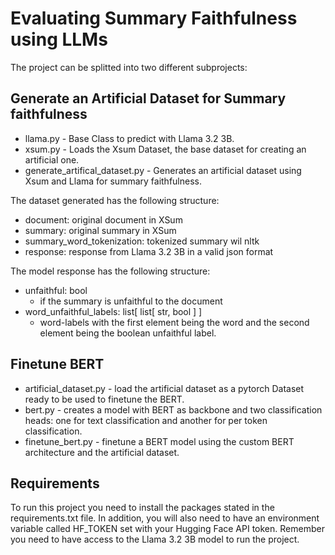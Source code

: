 # Evaluating Summary Faithfulness using LLMs

The project can be splitted into two different subprojects:

## Generate an Artificial Dataset for Summary faithfulness
- llama.py - Base Class to predict with Llama 3.2 3B.
- xsum.py - Loads the Xsum Dataset, the base dataset for creating an artificial one.
- generate_artifical_dataset.py - Generates an artificial dataset using Xsum and Llama for summary faithfulness.

The dataset generated has the following structure:
- document: original document in XSum
- summary: original summary in XSum
- summary_word_tokenization: tokenized summary wil nltk
- response: response from Llama 3.2 3B in a valid json format

The model response has the following structure:
- unfaithful: bool
  - if the summary is unfaithful to the document
- word_unfaithful_labels: list[ list[ str, bool ] ]
  - word-labels with the first element being the word and the second element being the boolean unfaithful label.
 
## Finetune BERT
- artificial_dataset.py - load the artificial dataset as a pytorch Dataset ready to be used to finetune the BERT.
- bert.py - creates a model with BERT as backbone and two classification heads: one for text classification and another for per token classification.
- finetune_bert.py - finetune a BERT model using the custom BERT architecture and the artificial dataset. 

## Requirements
To run this project you need to install the packages stated in the requirements.txt file.
In addition, you will also need to have an environment variable called HF_TOKEN set with your Hugging Face API token.
Remember you need to have access to the Llama 3.2 3B model to run the project.